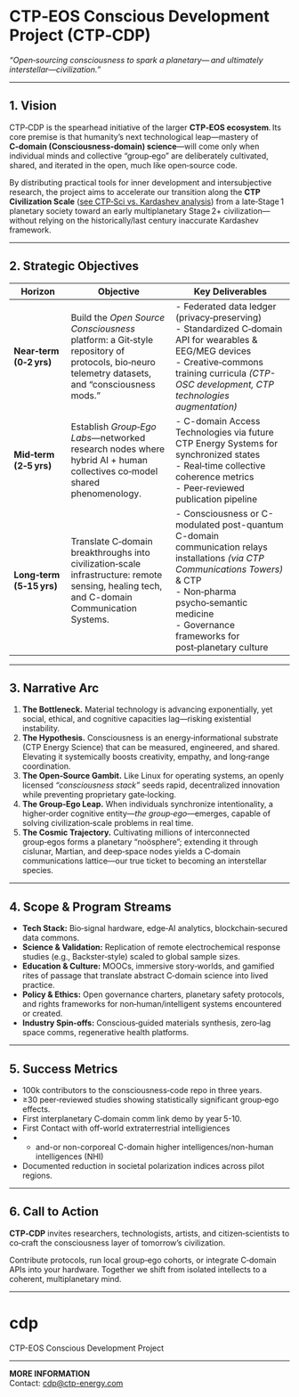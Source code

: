 # CTP‑EOS Conscious Development Project (CTP‑CDP)  
*“Open‑sourcing consciousness to spark a planetary— and ultimately interstellar—civilization.”*

---

## 1. Vision  

CTP‑CDP is the spearhead initiative of the larger **CTP‑EOS ecosystem**. Its core premise is that humanity’s next technological leap—mastery of **C‑domain (Consciousness‑domain) science**—will come only when individual minds and collective “group‑ego” are deliberately cultivated, shared, and iterated in the open, much like open‑source code. 

By distributing practical tools for inner development and intersubjective research, the project aims to accelerate our transition along the **CTP Civilization Scale** ([see CTP‑Sci vs. Kardashev analysis](https://github.com/ctp-eos/ctp-eos/blob/main/CTPSci%20vs.%20Kardashev%3A%20Did%20Not%20Account%20for%20CTP%20Energy.md)) from a late‑Stage 1 planetary society toward an early multiplanetary Stage 2+ civilization—without relying on the historically/last century inaccurate Kardashev framework.

---

## 2. Strategic Objectives  

| Horizon              | Objective                                                                                      | Key Deliverables |
|----------------------|------------------------------------------------------------------------------------------------|------------------|
| **Near‑term (0‑2 yrs)** | Build the *Open Source Consciousness* platform: a Git‑style repository of protocols, bio‑neuro telemetry datasets, and “consciousness mods.” | - Federated data ledger (privacy‑preserving)  <br>- Standardized C‑domain API for wearables & EEG/MEG devices  <br>- Creative‑commons training curricula *(CTP-OSC development, CTP technologies augmentation)* |
| **Mid‑term (2‑5 yrs)**  | Establish *Group‑Ego Labs*—networked research nodes where hybrid AI + human collectives co‑model shared phenomenology. | - C-domain Access Technologies via future CTP Energy Systems for synchronized states  <br>- Real‑time collective coherence metrics  <br>- Peer‑reviewed publication pipeline |
| **Long‑term (5‑15 yrs)** | Translate C‑domain breakthroughs into civilization‑scale infrastructure: remote sensing, healing tech, and C-domain Communication Systems. | - Consciousness or C-modulated post-quantum C-domain communication relays installations *(via CTP Communications Towers)* & CTP  <br>- Non‑pharma psycho‑semantic medicine  <br>- Governance frameworks for post‑planetary culture |

---

## 3. Narrative Arc  

1. **The Bottleneck.** Material technology is advancing exponentially, yet social, ethical, and cognitive capacities lag—risking existential instability.  
2. **The Hypothesis.** Consciousness is an energy‑informational substrate (CTP Energy Science) that can be measured, engineered, and shared. Elevating it systemically boosts creativity, empathy, and long‑range coordination.  
3. **The Open‑Source Gambit.** Like Linux for operating systems, an openly licensed *“consciousness stack”* seeds rapid, decentralized innovation while preventing proprietary gate‑locking.  
4. **The Group‑Ego Leap.** When individuals synchronize intentionality, a higher‑order cognitive entity—*the group‑ego*—emerges, capable of solving civilization‑scale problems in real time.  
5. **The Cosmic Trajectory.** Cultivating millions of interconnected group‑egos forms a planetary “noösphere”; extending it through cislunar, Martian, and deep‑space nodes yields a C‑domain communications lattice—our true ticket to becoming an interstellar species.

---

## 4. Scope & Program Streams  

- **Tech Stack:** Bio‑signal hardware, edge‑AI analytics, blockchain‑secured data commons.  
- **Science & Validation:** Replication of remote electrochemical response studies (e.g., Backster‑style) scaled to global sample sizes.  
- **Education & Culture:** MOOCs, immersive story‑worlds, and gamified rites of passage that translate abstract C‑domain science into lived practice.  
- **Policy & Ethics:** Open governance charters, planetary safety protocols, and rights frameworks for non‑human/intelligent systems encountered or created.  
- **Industry Spin‑offs:** Conscious‑guided materials synthesis, zero‑lag space comms, regenerative health platforms.

---

## 5. Success Metrics  

- 100k contributors to the consciousness‑code repo in three years.  
- ≥30 peer‑reviewed studies showing statistically significant group‑ego effects.  
- First interplanetary C‑domain comm link demo by year 5-10.
- First Contact with off-world extraterrestrial intelligiences
- - and-or non-corporeal C-domain higher intelligences/non-human intelligences (NHI)
- Documented reduction in societal polarization indices across pilot regions.

---

## 6. Call to Action  

**CTP‑CDP** invites researchers, technologists, artists, and citizen‑scientists to co‑craft the consciousness layer of tomorrow’s civilization. 

Contribute protocols, run local group‑ego cohorts, or integrate C‑domain APIs into your hardware. Together we shift from isolated intellects to a coherent, multiplanetary mind.

---

# cdp
CTP-EOS Conscious Development Project

---

**MORE INFORMATION**  
Contact: cdp@ctp-energy.com
